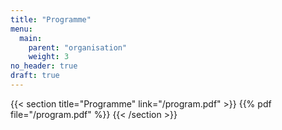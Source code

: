 ```yaml
---
title: "Programme"
menu:
  main:
    parent: "organisation"
    weight: 3
no_header: true
draft: true
---
```


{{< section title="Programme" link="/program.pdf" >}}
{{% pdf file="/program.pdf" %}}
{{< /section >}}
